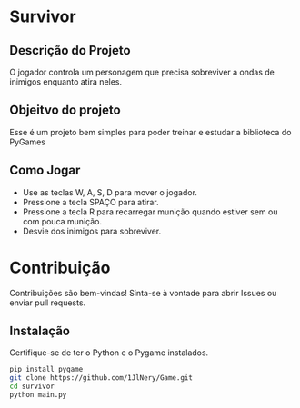 # Survivor

## Descrição do Projeto
O jogador controla um personagem que precisa sobreviver a ondas de inimigos enquanto atira neles. 

## Objeitvo do projeto
Esse é um projeto bem simples para poder treinar e estudar a biblioteca do PyGames

## Como Jogar
- Use as teclas W, A, S, D para mover o jogador.
- Pressione a tecla SPAÇO para atirar.
- Pressione a tecla R para recarregar munição quando estiver sem ou com pouca munição.
- Desvie dos inimigos para sobreviver.

# Contribuição
Contribuições são bem-vindas! Sinta-se à vontade para abrir Issues ou enviar pull requests.

## Instalação
Certifique-se de ter o Python e o Pygame instalados.
```bash
pip install pygame
git clone https://github.com/1JlNery/Game.git
cd survivor
python main.py
